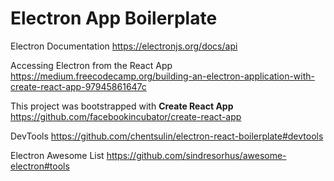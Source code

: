 # Electron App Boilerplate

Electron Documentation
https://electronjs.org/docs/api

Accessing Electron from the React App
https://medium.freecodecamp.org/building-an-electron-application-with-create-react-app-97945861647c

This project was bootstrapped with **Create React App**
https://github.com/facebookincubator/create-react-app

DevTools
https://github.com/chentsulin/electron-react-boilerplate#devtools

Electron Awesome List
https://github.com/sindresorhus/awesome-electron#tools
